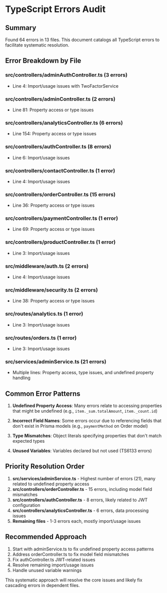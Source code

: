 # TypeScript Errors Audit

## Summary
Found 64 errors in 13 files. This document catalogs all TypeScript errors to facilitate systematic resolution.

## Error Breakdown by File

### src/controllers/adminAuthController.ts (3 errors)
- Line 4: Import/usage issues with TwoFactorService

### src/controllers/adminController.ts (2 errors)
- Line 81: Property access or type issues

### src/controllers/analyticsController.ts (6 errors)
- Line 154: Property access or type issues

### src/controllers/authController.ts (8 errors)
- Line 6: Import/usage issues

### src/controllers/contactController.ts (1 error)
- Line 4: Import/usage issues

### src/controllers/orderController.ts (15 errors)
- Line 36: Property access or type issues

### src/controllers/paymentController.ts (1 error)
- Line 69: Property access or type issues

### src/controllers/productController.ts (1 error)
- Line 3: Import/usage issues

### src/middleware/auth.ts (2 errors)
- Line 4: Import/usage issues

### src/middleware/security.ts (2 errors)
- Line 38: Property access or type issues

### src/routes/analytics.ts (1 error)
- Line 3: Import/usage issues

### src/routes/orders.ts (1 error)
- Line 3: Import/usage issues

### src/services/adminService.ts (21 errors)
- Multiple lines: Property access, type issues, and undefined property handling

## Common Error Patterns

1. **Undefined Property Access**: Many errors relate to accessing properties that might be undefined (e.g., `item._sum.totalAmount`, `item._count.id`)

2. **Incorrect Field Names**: Some errors occur due to referencing fields that don't exist in Prisma models (e.g., `paymentMethod` on Order model)

3. **Type Mismatches**: Object literals specifying properties that don't match expected types

4. **Unused Variables**: Variables declared but not used (TS6133 errors)

## Priority Resolution Order

1. **src/services/adminService.ts** - Highest number of errors (21), many related to undefined property access
2. **src/controllers/orderController.ts** - 15 errors, including model field mismatches
3. **src/controllers/authController.ts** - 8 errors, likely related to JWT configuration
4. **src/controllers/analyticsController.ts** - 6 errors, data processing issues
5. **Remaining files** - 1-3 errors each, mostly import/usage issues

## Recommended Approach

1. Start with adminService.ts to fix undefined property access patterns
2. Address orderController.ts to fix model field mismatches
3. Fix authController.ts JWT-related issues
4. Resolve remaining import/usage issues
5. Handle unused variable warnings

This systematic approach will resolve the core issues and likely fix cascading errors in dependent files.

